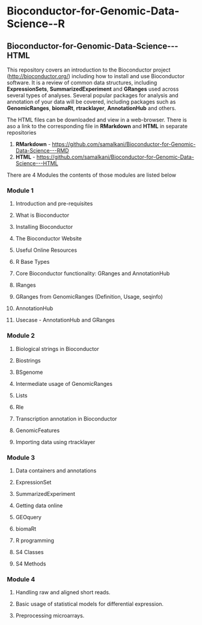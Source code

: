 # Bioconductor-for-Genomic-Data-Science--R

## Bioconductor-for-Genomic-Data-Science---HTML

This repository covers an introduction to the Bioconductor project (http://bioconductor.org/) including how to install and use Bioconductor software. It is a review of common data structures, including __ExpressionSets__, __SummarizedExperiment__ and __GRanges__ used across several types of analyses. Several popular packages for analysis and annotation of your data will be covered, including packages such as __GenomicRanges__, __biomaRt__, __rtracklayer__, __AnnotationHub__ and others.

The HTML files can be downloaded and view in a web-browser. There is aso a link to the corresponding file in __RMarkdown__ and __HTML__ in separate repositories

1. __RMarkdown__ - https://github.com/samalkani/Bioconductor-for-Genomic-Data-Science---RMD
2. __HTML__ - https://github.com/samalkani/Bioconductor-for-Genomic-Data-Science---HTML

There are 4 Modules the contents of those modules are listed below

### Module 1

1. Introduction and pre-requisites

2. What is Bioconductor

3. Installing Bioconductor

4. The Bioconductor Website

5. Useful Online Resources

6. R Base Types

7. Core Bioconductor functionality: GRanges and AnnotationHub

8. IRanges

9. GRanges from GenomicRanges (Definition, Usage, seqinfo)

10. AnnotationHub

11. Usecase - AnnotationHub and GRanges

### Module 2

1. Biological strings in Bioconductor

2. Biostrings

3. BSgenome

4. Intermediate usage of GenomicRanges

5. Lists

6. Rle

7. Transcription annotation in Bioconductor

8. GenomicFeatures

9. Importing data using rtracklayer

### Module 3

1. Data containers and annotations

2. ExpressionSet

3. SummarizedExperiment

4. Getting data online

5. GEOquery

6. biomaRt

7. R programming

8. S4 Classes

9. S4 Methods

### Module 4

1. Handling raw and aligned short reads.

2. Basic usage of statistical models for differential expression.

3. Preprocessing microarrays.

